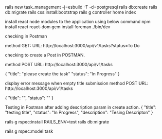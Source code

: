  rails new task_management -j=esbuild -T -d=postgresql
 rails db:create
 rails db:migrate
 rails css:install:bootstrap
 rails g controller home index

 install react node modules to the application using below command
 npm install react react-dom
 gem install foreman
 ./bin/dev

 checking in Postman

 method GET: 
 URL: http://localhost:3000/api/v1/tasks?status=To Do

 checking to create a Post in POSTMAN.

method POST
 URL: http://localhost:3000/api/v1/tasks


 {
    "title": "please create the task"
    "status": "In Progress"
}


display error message when empty title submission
method POST
 URL: http://localhost:3000/api/v1/tasks

{
    "title": "",
    "status": ""
}

Testing in Postman after adding description param in create action.
{
    "title": "testing title",
    "status": "In Progress",
    "description": "Tesing Descripton"
}

rails g rspec:install
RAILS_ENV=test rails db:migrate

rails g rspec:model task